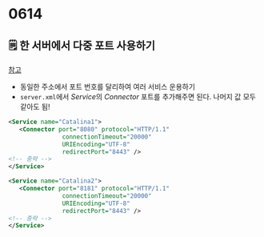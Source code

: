 # 0614

## 🗒️ 한 서버에서 다중 포트 사용하기

[참고](https://taes-k.github.io/2019/06/03/server-tomcat-double/)

- 동일한 주소에서 포트 번호를 달리하여 여러 서비스 운용하기
- `server.xml`에서 *Service*의 *Connector* 포트를 추가해주면 된다. 나머지 값 모두 같아도 됨!

```xml
<Service name="Catalina1">
   <Connector port="8080" protocol="HTTP/1.1"
               connectionTimeout="20000"
               URIEncoding="UTF-8"
               redirectPort="8443" />
<!-- 중략 -->
</Service>

<Service name="Catalina2">
   <Connector port="8181" protocol="HTTP/1.1"
               connectionTimeout="20000"
               URIEncoding="UTF-8"
               redirectPort="8443" />
<!-- 중략 -->
</Service>
```